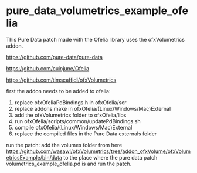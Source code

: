 # pure_data_volumetrics_example_ofelia


This Pure Data patch made with the Ofelia library uses the ofxVolumetrics addon.

https://github.com/pure-data/pure-data

https://github.com/cuinjune/Ofelia

https://github.com/timscaffidi/ofxVolumetrics


first the addon needs to be added to ofelia:
1. replace ofxOfeliaPdBindings.h in ofxOfelia/scr
2. replace addons.make in ofxOfelia/(Linux/Windows/Mac)External
3. add the ofxVolumetrics folder to ofxOfelia/libs
4. run ofxOfelia/scripts/common/updatePdBindings.sh
5. compile ofxOfelia/(Linux/Windows/Mac)External
6. replace the compiled files in the Pure Data externals folder

run the patch:
add the volumes folder from here https://github.com/wasawi/ofxVolumetrics/tree/addon_ofxVolume/ofxVolumetricsExample/bin/data to the place where the pure data patch volumetrics_example_ofelia.pd is and run the patch. 
